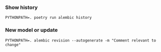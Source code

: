 
### Show history

`PYTHONPATH=. poetry run alembic history`

### New model or update

`PYTHONPATH=. alembic revision --autogenerate -m "Comment relevant to change"`
